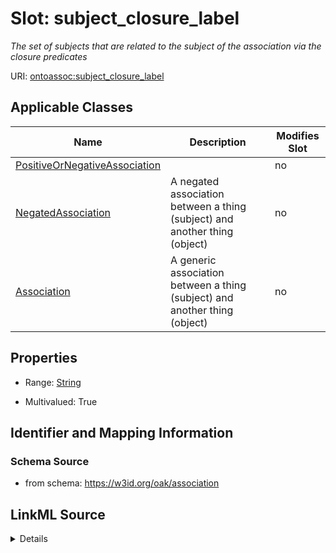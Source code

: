 

# Slot: subject_closure_label


_The set of subjects that are related to the subject of the association via the closure predicates_



URI: [ontoassoc:subject_closure_label](https://w3id.org/oak/association/subject_closure_label)



<!-- no inheritance hierarchy -->





## Applicable Classes

| Name | Description | Modifies Slot |
| --- | --- | --- |
| [PositiveOrNegativeAssociation](PositiveOrNegativeAssociation.md) |  |  no  |
| [NegatedAssociation](NegatedAssociation.md) | A negated association between a thing (subject) and another thing (object) |  no  |
| [Association](Association.md) | A generic association between a thing (subject) and another thing (object) |  no  |







## Properties

* Range: [String](String.md)

* Multivalued: True





## Identifier and Mapping Information







### Schema Source


* from schema: https://w3id.org/oak/association




## LinkML Source

<details>
```yaml
name: subject_closure_label
description: The set of subjects that are related to the subject of the association
  via the closure predicates
from_schema: https://w3id.org/oak/association
rank: 1000
multivalued: true
alias: subject_closure_label
domain_of:
- PositiveOrNegativeAssociation
range: string

```
</details>